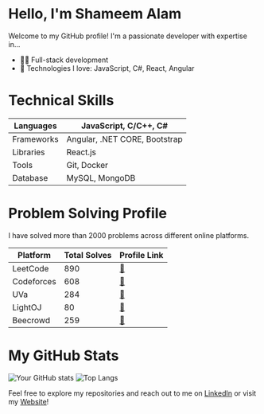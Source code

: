 # Hello, I'm Shameem Alam

Welcome to my GitHub profile! I'm a passionate developer with expertise in...

- 👨‍💻 Full-stack development
- 🚀 Technologies I love: JavaScript, C#, React, Angular

# Technical Skills
| Languages         | JavaScript, C/C++, C#    |
|-------------------|--------------------------|
| Frameworks        | Angular, .NET CORE, Bootstrap       |
| Libraries         | React.js                 |
| Tools             | Git, Docker              |
| Database          | MySQL, MongoDB           |

# Problem Solving Profile

I have solved more than 2000 problems across different online platforms.

| Platform          | Total Solves | Profile Link                                      |
|-------------------|--------------|---------------------------------------------------|
| LeetCode          | 890          | [&#x1F517;](https://leetcode.com/theshameem/)   |
| Codeforces        | 608          | [&#x1F517;](https://codeforces.com/profile/theshameem)   |
| UVa               | 284          | [&#x1F517;](https://uhunt.onlinejudge.org/id/905254)   |
| LightOJ           | 80           | [&#x1F517;](https://lightoj.com/user/theshameem)   |
| Beecrowd          | 259          | [&#x1F517;](https://www.beecrowd.com.br/judge/en/profile/167329?origem=1)   |


# My GitHub Stats
![Your GitHub stats](https://github-readme-stats.vercel.app/api?username=theshameem&show_icons=true&theme=radical)
![Top Langs](https://github-readme-stats.vercel.app/api/top-langs/?username=theshameem&layout=compact)

Feel free to explore my repositories and reach out to me on [LinkedIn](https://www.linkedin.com/in/shameem-alam/) or visit my [Website](https://www.shameemalam.com/)!
